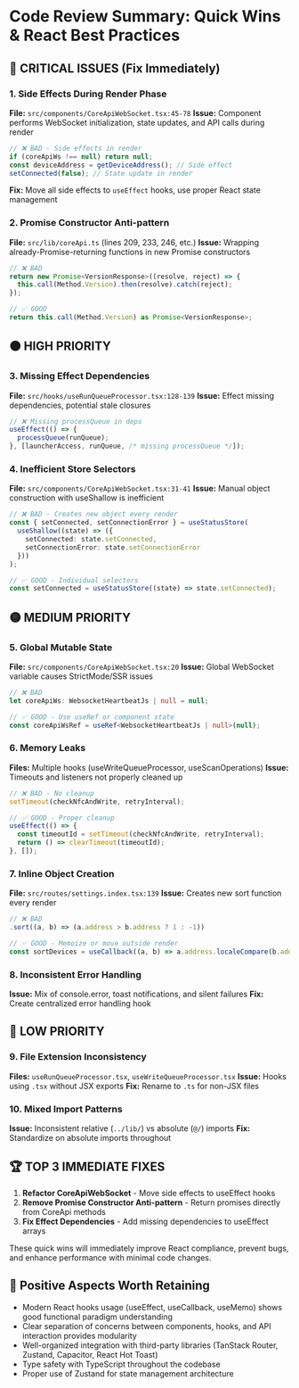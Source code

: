 # Code Review Summary: Quick Wins & React Best Practices

## 🔴 CRITICAL ISSUES (Fix Immediately)

### 1. **Side Effects During Render Phase**
**File:** `src/components/CoreApiWebSocket.tsx:45-78`
**Issue:** Component performs WebSocket initialization, state updates, and API calls during render
```typescript
// ❌ BAD - Side effects in render
if (coreApiWs !== null) return null;
const deviceAddress = getDeviceAddress(); // Side effect
setConnected(false); // State update in render
```
**Fix:** Move all side effects to `useEffect` hooks, use proper React state management

### 2. **Promise Constructor Anti-pattern**
**File:** `src/lib/coreApi.ts` (lines 209, 233, 246, etc.)
**Issue:** Wrapping already-Promise-returning functions in new Promise constructors
```typescript
// ❌ BAD
return new Promise<VersionResponse>((resolve, reject) => {
  this.call(Method.Version).then(resolve).catch(reject);
});

// ✅ GOOD  
return this.call(Method.Version) as Promise<VersionResponse>;
```

## 🟠 HIGH PRIORITY

### 3. **Missing Effect Dependencies**
**File:** `src/hooks/useRunQueueProcessor.tsx:128-139`
**Issue:** Effect missing dependencies, potential stale closures
```typescript
// ❌ Missing processQueue in deps
useEffect(() => {
  processQueue(runQueue);
}, [launcherAccess, runQueue, /* missing processQueue */]);
```

### 4. **Inefficient Store Selectors**
**File:** `src/components/CoreApiWebSocket.tsx:31-41`
**Issue:** Manual object construction with useShallow is inefficient
```typescript
// ❌ BAD - Creates new object every render
const { setConnected, setConnectionError } = useStatusStore(
  useShallow((state) => ({
    setConnected: state.setConnected,
    setConnectionError: state.setConnectionError
  }))
);

// ✅ GOOD - Individual selectors
const setConnected = useStatusStore((state) => state.setConnected);
```

## 🟡 MEDIUM PRIORITY

### 5. **Global Mutable State**
**File:** `src/components/CoreApiWebSocket.tsx:20`
**Issue:** Global WebSocket variable causes StrictMode/SSR issues
```typescript
// ❌ BAD
let coreApiWs: WebsocketHeartbeatJs | null = null;

// ✅ GOOD - Use useRef or component state
const coreApiWsRef = useRef<WebsocketHeartbeatJs | null>(null);
```

### 6. **Memory Leaks**
**Files:** Multiple hooks (useWriteQueueProcessor, useScanOperations)
**Issue:** Timeouts and listeners not properly cleaned up
```typescript
// ❌ BAD - No cleanup
setTimeout(checkNfcAndWrite, retryInterval);

// ✅ GOOD - Proper cleanup
useEffect(() => {
  const timeoutId = setTimeout(checkNfcAndWrite, retryInterval);
  return () => clearTimeout(timeoutId);
}, []);
```

### 7. **Inline Object Creation**
**File:** `src/routes/settings.index.tsx:139`
**Issue:** Creates new sort function every render
```typescript
// ❌ BAD
.sort((a, b) => (a.address > b.address ? 1 : -1))

// ✅ GOOD - Memoize or move outside render
const sortDevices = useCallback((a, b) => a.address.localeCompare(b.address), []);
```

### 8. **Inconsistent Error Handling**
**Issue:** Mix of console.error, toast notifications, and silent failures
**Fix:** Create centralized error handling hook

## 🔵 LOW PRIORITY

### 9. **File Extension Inconsistency**
**Files:** `useRunQueueProcessor.tsx`, `useWriteQueueProcessor.tsx`
**Issue:** Hooks using `.tsx` without JSX exports
**Fix:** Rename to `.ts` for non-JSX files

### 10. **Mixed Import Patterns**
**Issue:** Inconsistent relative (`../lib/`) vs absolute (`@/`) imports
**Fix:** Standardize on absolute imports throughout

## 🏆 TOP 3 IMMEDIATE FIXES

1. **Refactor CoreApiWebSocket** - Move side effects to useEffect hooks
2. **Remove Promise Constructor Anti-pattern** - Return promises directly from CoreApi methods  
3. **Fix Effect Dependencies** - Add missing dependencies to useEffect arrays

These quick wins will immediately improve React compliance, prevent bugs, and enhance performance with minimal code changes.

## 🎯 Positive Aspects Worth Retaining

- Modern React hooks usage (useEffect, useCallback, useMemo) shows good functional paradigm understanding
- Clear separation of concerns between components, hooks, and API interaction provides modularity
- Well-organized integration with third-party libraries (TanStack Router, Zustand, Capacitor, React Hot Toast)
- Type safety with TypeScript throughout the codebase
- Proper use of Zustand for state management architecture